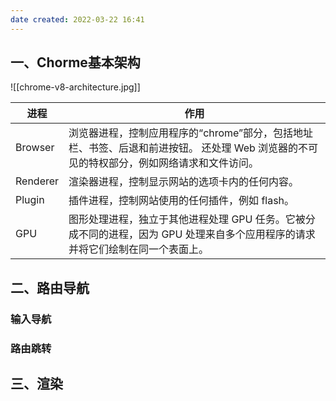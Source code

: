 ```yaml
---
date created: 2022-03-22 16:41
---
```


## 一、Chorme基本架构

![[chrome-v8-architecture.jpg]]

| 进程       | 作用                                                                          |
| -------- | --------------------------------------------------------------------------- |
| Browser  | 浏览器进程，控制应用程序的“chrome”部分，包括地址栏、书签、后退和前进按钮。 还处理 Web 浏览器的不可见的特权部分，例如网络请求和文件访问。 |
| Renderer | 渲染器进程，控制显示网站的选项卡内的任何内容。                                                     |
| Plugin   | 插件进程，控制网站使用的任何插件，例如 flash。                                                  |
| GPU      | 图形处理进程，独立于其他进程处理 GPU 任务。它被分成不同的进程，因为 GPU 处理来自多个应用程序的请求并将它们绘制在同一个表面上。        |

## 二、路由导航

### 输入导航

### 路由跳转

## 三、渲染
